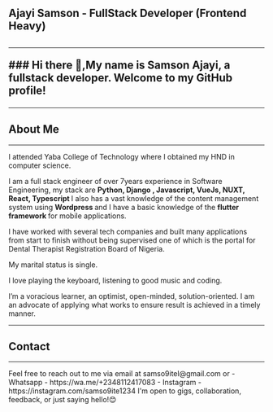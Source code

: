 
<h2> Ajayi Samson -  FullStack Developer (Frontend Heavy)<h2>
  <hr>
  ### Hi there 👋,My name is Samson Ajayi, a fullstack developer. Welcome to my GitHub profile!
  
  <hr>
  <h2>About Me</h2>
  <hr>
I attended Yaba College of Technology where I obtained my HND in computer science.

I am a full stack engineer of over 7years experience in Software Engineering, my stack are <b> Python, Django , Javascript, VueJs, NUXT,  React, Typescript </b>I  also has a vast knowledge of the content management system using <b>Wordpress </b> and I have a basic knowledge of the <b>flutter framework </b> for mobile applications. 

I have worked with several tech companies and built many applications from start to finish without being supervised one of which is the portal for Dental Therapist Registration Board of Nigeria.

My marital status is single.

I love playing the keyboard, listening to good music and coding.

I’m a voracious learner, an optimist, open-minded, solution-oriented. 
I am an advocate of applying what works to ensure result is achieved in a timely manner.
  
<hr>
  
  <h2>Contact</h2>
  <hr>
  Feel free to reach out to me via email at samso9itel@gmail.com or
- Whatsapp - https://wa.me/+2348112417083
- Instagram - https://instagram.com/samso9ite1234
I'm open to gigs, collaboration, feedback, or just saying hello!😊
<!--
**samso9ite/samso9ite** is a ✨ _special_ ✨ repository because its `README.md` (this file) appears on your GitHub profile.

Here are some ideas to get you started:

- 🔭 I’m currently working on ...
- 🌱 I’m currently learning ...
- 👯 I’m looking to collaborate on ...
- 🤔 I’m looking for help with ...
- 💬 Ask me about ...
- 📫 How to reach me: ...
- 😄 Pronouns: ...
- ⚡ Fun fact: ...
-->
